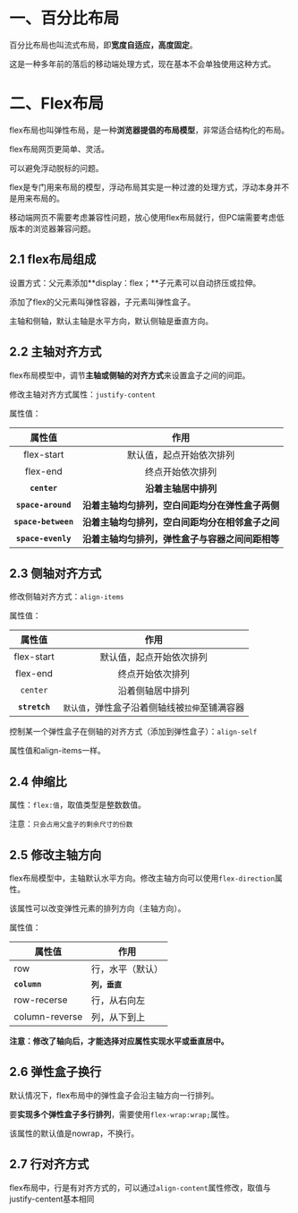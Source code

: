 # 一、百分比布局

百分比布局也叫流式布局，即**宽度自适应，高度固定**。

这是一种多年前的落后的移动端处理方式，现在基本不会单独使用这种方式。

# 二、Flex布局

flex布局也叫弹性布局，是一种**浏览器提倡的布局模型**，非常适合结构化的布局。

flex布局网页更简单、灵活。

可以避免浮动脱标的问题。

flex是专门用来布局的模型，浮动布局其实是一种过渡的处理方式，浮动本身并不是用来布局的。

移动端网页不需要考虑兼容性问题，放心使用flex布局就行，但PC端需要考虑低版本的浏览器兼容问题。

## 2.1 flex布局组成

设置方式：父元素添加**display：flex；**子元素可以自动挤压或拉伸。

添加了flex的父元素叫弹性容器，子元素叫弹性盒子。

主轴和侧轴，默认主轴是水平方向，默认侧轴是垂直方向。

## 2.2 主轴对齐方式

flex布局模型中，调节**主轴或侧轴的对齐方式**来设置盒子之间的间距。

修改主轴对齐方式属性：`justify-content`

属性值：

|       属性值        |                       作用                       |
| :-----------------: | :----------------------------------------------: |
|     flex-start      |             默认值，起点开始依次排列             |
|      flex-end       |                 终点开始依次排列                 |
|    **`center`**     |               **沿着主轴居中排列**               |
| **`space-around`**  | **沿着主轴均匀排列，空白间距均分在弹性盒子两侧** |
| **`space-between`** | **沿着主轴均匀排列，空白间距均分在相邻盒子之间** |
| **`space-evenly`**  | **沿着主轴均匀排列，弹性盒子与容器之间间距相等** |

## 2.3 侧轴对齐方式

修改侧轴对齐方式：`align-items`

属性值：

|    属性值     |                      作用                      |
| :-----------: | :--------------------------------------------: |
|  flex-start   |            默认值，起点开始依次排列            |
|   flex-end    |                终点开始依次排列                |
|   `center`    |                沿着侧轴居中排列                |
| **`stretch`** | `默认值`，弹性盒子沿着侧轴线被`拉伸`至铺满容器 |

控制某一个弹性盒子在侧轴的对齐方式（添加到弹性盒子）：`align-self`

属性值和align-items一样。

## 2.4 伸缩比

属性：`flex:值`，取值类型是整数数值。

注意：`只会占用父盒子的剩余尺寸的份数`

## 2.5 修改主轴方向

flex布局模型中，主轴默认水平方向。修改主轴方向可以使用`flex-direction`属性。

该属性可以改变弹性元素的排列方向（主轴方向）。

属性值：

| 属性值         | 作用             |
| -------------- | ---------------- |
| row            | 行，水平（默认） |
| **`column`**   | **`列，垂直`**   |
| row-recerse    | 行，从右向左     |
| column-reverse | 列，从下到上     |

**注意：修改了轴向后，才能选择对应属性实现水平或垂直居中。**

## 2.6 弹性盒子换行

默认情况下，flex布局中的弹性盒子会沿主轴方向一行排列。

要**实现多个弹性盒子多行排列**，需要使用`flex-wrap:wrap;`属性。

该属性的默认值是nowrap，不换行。

## 2.7 行对齐方式

flex布局中，行是有对齐方式的，可以通过`align-content`属性修改，取值与justify-centent基本相同